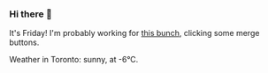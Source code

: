 ### Hi there :wave:

It's Friday! I'm probably working for [this bunch](https://github.com/kohofinancial), clicking some merge buttons.

Weather in Toronto: sunny, at -6°C.
